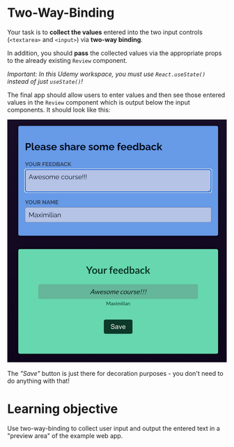 # Two-Way-Binding

Your task is to <b>collect the values</b> entered into the two input controls (`<textarea>` and `<input>`) via <b>two-way binding</b>.

In addition, you should <b>pass</b> the collected values via the appropriate props to the already existing `Review` component.

<i>Important: In this Udemy workspace, you must use `React.useState()` instead of just `useState()`!</i>

The final app should allow users to enter values and then see those entered values in the `Review` component which is output below the input components. It should look like this:

![Two-Way-Binding](2023-09-08_08-51-31-9f73cfd685216d55ab58414730bdbdc0.jpeg)

The <i>"Save"</i> button is just there for decoration purposes - you don't need to do anything with that!

# Learning objective

Use two-way-binding to collect user input and output the entered text in a "preview area" of the example web app.
